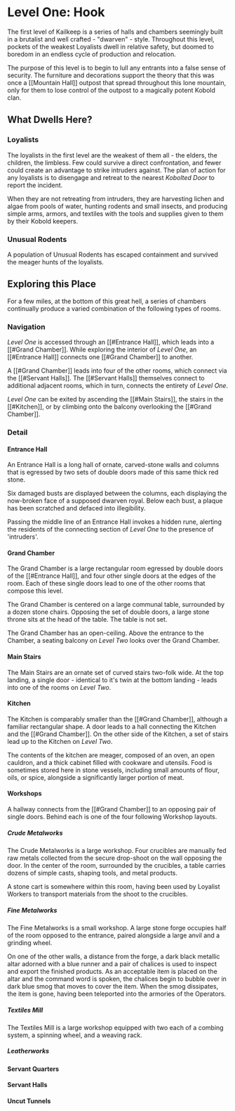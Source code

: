 # Level One: Hook
The first level of Kailkeep is a series of halls and chambers seemingly built in a brutalist and well crafted - "dwarven" - style. Throughout this level, pockets of the weakest Loyalists dwell in relative safety, but doomed to boredom in an endless cycle of production and relocation.

The purpose of this level is to begin to lull any entrants into a false sense of security. The furniture and decorations support the theory that this was once a [[Mountain Hall]] outpost that spread throughout this lone mountain, only for them to lose control of the outpost to a magically potent Kobold clan.

## What Dwells Here?
### Loyalists
The loyalists in the first level are the weakest of them all - the elders, the children, the limbless. Few could survive a direct confrontation, and fewer could create an advantage to strike intruders against. The plan of action for any loyalists is to disengage and retreat to the nearest *Kobolted Door* to report the incident.

When they are not retreating from intruders, they are harvesting lichen and algae from pools of water, hunting rodents and small insects, and producing simple arms, armors, and textiles with the tools and supplies given to them by their Kobold keepers.

### Unusual Rodents
A population of Unusual Rodents has escaped containment and survived the meager hunts of the loyalists.

## Exploring this Place
For a few miles, at the bottom of this great hell, a series of chambers continually produce a varied combination of the following types of rooms.

### Navigation
*Level One* is accessed through an [[#Entrance Hall]], which leads into a [[#Grand Chamber]]. While exploring the interior of *Level One*, an [[#Entrance Hall]] connects one [[#Grand Chamber]] to another.

A [[#Grand Chamber]] leads into four of the other rooms, which connect via the [[#Servant Halls]]. The [[#Servant Halls]] themselves connect to additional adjacent rooms, which in turn, connects the entirety of *Level One*.

*Level One* can be exited by ascending the [[#Main Stairs]], the stairs in the [[#Kitchen]], or by climbing onto the balcony overlooking the [[#Grand Chamber]].

### Detail
#### Entrance Hall
An Entrance Hall is a long hall of ornate, carved-stone walls and columns that is egressed by two sets of double doors made of this same thick red stone. 

Six damaged busts are displayed between the columns, each displaying the now-broken face of a supposed dwarven royal. Below each bust, a plaque has been scratched and defaced into illegibility.

Passing the middle line of an Entrance Hall invokes a hidden rune, alerting the residents of the connecting section of *Level One* to the presence of 'intruders'.

#### Grand Chamber
The Grand Chamber is a large rectangular room egressed by double doors of the [[#Entrance Hall]], and four other single doors at the edges of the room. Each of these single doors lead to one of the other rooms that compose this level.

The Grand Chamber is centered on a large communal table, surrounded by a dozen stone chairs. Opposing the set of double doors, a large stone throne sits at the head of the table. The table is not set.

The Grand Chamber has an open-ceiling. Above the entrance to the Chamber, a seating balcony on *Level Two* looks over the Grand Chamber.

#### Main Stairs
The Main Stairs are an ornate set of curved stairs two-folk wide. At the top landing, a single door - identical to it's twin at the bottom landing - leads into one of the rooms on *Level Two*.

#### Kitchen
The Kitchen is comparably smaller than the [[#Grand Chamber]], although a familiar rectangular shape. A door leads to a hall connecting the Kitchen and the [[#Grand Chamber]]. On the other side of the Kitchen, a set of stairs lead up to the Kitchen on *Level Two*.

The contents of the kitchen are meager, composed of an oven, an open cauldron, and a thick cabinet filled with cookware and utensils. Food is sometimes stored here in stone vessels, including small amounts of flour, oils, or spice, alongside a significantly larger portion of meat.

#### Workshops
A hallway connects from the [[#Grand Chamber]] to an opposing pair of single doors. Behind each is one of the four following Workshop layouts.

##### Crude Metalworks
The Crude Metalworks is a large workshop. Four crucibles are manually fed raw metals collected from the secure drop-shoot on the wall opposing the door. In the center of the room, surrounded by the crucibles, a table carries dozens of simple casts, shaping tools, and metal products.

A stone cart is somewhere within this room, having been used by Loyalist Workers to transport materials from the shoot to the crucibles. 

##### Fine Metalworks
The Fine Metalworks is a small workshop. A large stone forge occupies half of the room opposed to the entrance, paired alongside a large anvil and a grinding wheel.

On one of the other walls, a distance from the forge, a dark black metallic altar adorned with a blue runner and a pair of chalices is used to inspect and export the finished products. As an acceptable item is placed on the altar and the command word is spoken, the chalices begin to bubble over in dark blue smog that moves to cover the item. When the smog dissipates, the item is gone, having been teleported into the armories of the Operators.

##### Textiles Mill
The Textiles Mill is a large workshop equipped with two each of a combing system, a spinning wheel, and a weaving rack.

##### Leatherworks

#### Servant Quarters
#### Servant Halls
#### Uncut Tunnels